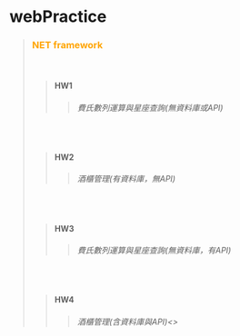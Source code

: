 # webPractice

<BlockQuote><h3 style="color:orange">NET framework</h3><br />
  <BlockQuote><h4>HW1</h4>
    <BlockQuote><h6>費氏數列運算與星座查詢(無資料庫或API)</h6></BlockQuote>
  </BlockQuote><br />
  <BlockQuote><h4>HW2</h4>
    <BlockQuote><h6>酒櫃管理(有資料庫，無API)</h6></BlockQuote>
  </BlockQuote><br />
  <BlockQuote><h4>HW3</h4>
    <BlockQuote><h6>費氏數列運算與星座查詢(無資料庫，有API)</h6></BlockQuote>
  </BlockQuote><br />
  <BlockQuote><h4>HW4</h4>
    <BlockQuote><h6>酒櫃管理(含資料庫與API)<></BlockQuote>
  </BlockQuote>
</BlockQuote>
